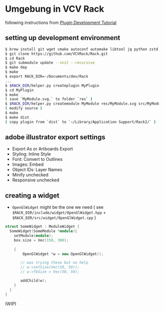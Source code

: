 # Umgebung in VCV Rack

following instructions from [Plugin Development Tutorial](https://vcvrack.com/manual/PluginDevelopmentTutorial)

## setting up development environment

```zsh
$ brew install git wget cmake autoconf automake libtool jq python zstd pkg-config
$ git clone https://github.com/VCVRack/Rack.git
$ cd Rack
$ git submodule update --init --recursive
$ make dep
$ make
$ export RACK_DIR=~/Documents/dev/Rack
...
$ $RACK_DIR/helper.py createplugin MyPlugin
$ cd MyPlugin
$ make
( save `MyModule.svg.` to folder `res` )
$ $RACK_DIR/helper.py createmodule MyModule res/MyModule.svg src/MyModule.cpp
( modify source )
$ make
$ make dist
( copy plugin from `‌dist` to `~/Library/Application Support/Rack2/` )
```

## adobe illustrator export settings

- Export As or Artboards Export
- Styling: Inline Style
- Font: Convert to Outlines
- Images: Embed
- Object IDs: Layer Names
- Minify unchecked
- Responsive unchecked

## creating a widget

- `OpenGlWidget` might be the one we need ( see `$RACK_DIR/include/widget/OpenGlWidget.hpp` + `$RACK_DIR/src/widget/OpenGlWidget.cpp` ) 

```cpp
struct SomeWidget : ModuleWidget {
  SomeWidget(SomeModule *module){
    setModule(module);
    box.size = Vec(150, 380);
    
    {
        OpenGlWidget *w = new OpenGlWidget();

       // was trying these but no help
       // w->setSize(Vec(50, 50)); 
       // w->fbSize = Vec(50, 50);

       addChild(w);
    }
  }
}
```

(WIP)

